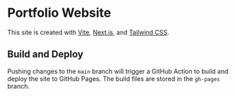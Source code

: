 # Portfolio Website

This site is created with [Vite](https://vitejs.dev/), [Next.js](https://nextjs.org/), and [Tailwind CSS](https://tailwindcss.com/).

## Build and Deploy

Pushing changes to the `main` branch will trigger a GitHub Action to build and deploy the site to GitHub Pages. The build files are stored in the `gh-pages` branch.
